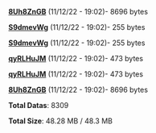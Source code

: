 [**8Uh8ZnGB**](/data/8Uh8ZnGB.txt) (11/12/22 - 19:02)- 8696 bytes

[**S9dmevWg**](/data/S9dmevWg.txt) (11/12/22 - 19:02)- 255 bytes

[**S9dmevWg**](/data/S9dmevWg.txt) (11/12/22 - 19:02)- 255 bytes

[**qyRLHuJM**](/data/qyRLHuJM.txt) (11/12/22 - 19:02)- 473 bytes

[**qyRLHuJM**](/data/qyRLHuJM.txt) (11/12/22 - 19:02)- 473 bytes

[**8Uh8ZnGB**](/data/8Uh8ZnGB.txt) (11/12/22 - 19:02)- 8696 bytes

**Total Datas**: 8309

**Total Size**: 48.28 MB / 48.3 MB